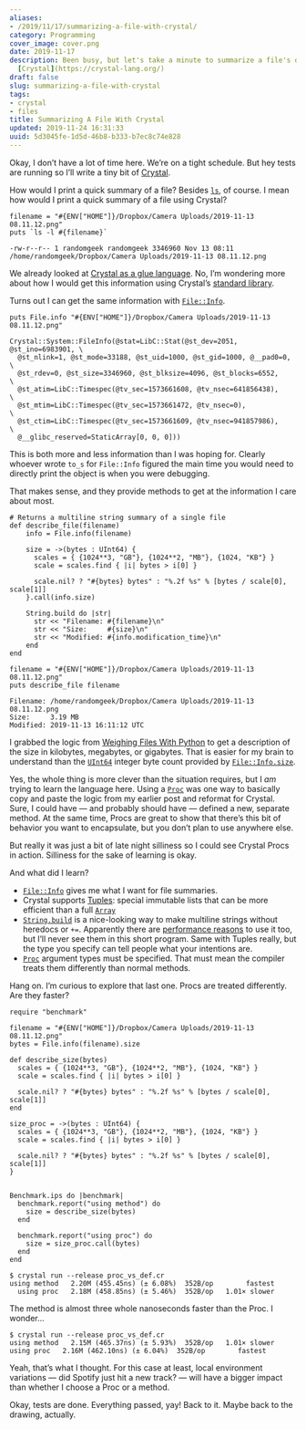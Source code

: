 ```yaml
---
aliases:
- /2019/11/17/summarizing-a-file-with-crystal/
category: Programming
cover_image: cover.png
date: 2019-11-17
description: Been busy, but let's take a minute to summarize a file's details with
  [Crystal](https://crystal-lang.org/)
draft: false
slug: summarizing-a-file-with-crystal
tags:
- crystal
- files
title: Summarizing A File With Crystal
updated: 2019-11-24 16:31:33
uuid: 5d3045fe-1d5d-46b8-b333-b7ec8c74e828
---
```


Okay, I don’t have a lot of time here. We’re on a tight schedule. But
hey tests are running so I’ll write a tiny bit of
[Crystal](/tags/crystal).

How would I print a quick summary of a file? Besides
[`ls`](http://www.man7.org/linux/man-pages/man1/ls.1.html), of course. I
mean how would I print a quick summary of a file using Crystal?

``` crystal
filename = "#{ENV["HOME"]}/Dropbox/Camera Uploads/2019-11-13 08.11.12.png"
puts `ls -l #{filename}`
```

    -rw-r--r-- 1 randomgeek randomgeek 3346960 Nov 13 08:11 /home/randomgeek/Dropbox/Camera Uploads/2019-11-13 08.11.12.png

We already looked at [Crystal as a glue
language](/post/2019/08/trying-the-crystal-language/). No, I’m wondering
more about how I would get this information using Crystal’s [standard
library](https://crystal-lang.org/api/).

Turns out I can get the same information with
[`File::Info`](https://crystal-lang.org/api/File/Info.html).

``` crystal
puts File.info "#{ENV["HOME"]}/Dropbox/Camera Uploads/2019-11-13 08.11.12.png"
```

    Crystal::System::FileInfo(@stat=LibC::Stat(@st_dev=2051, @st_ino=6983901, \
      @st_nlink=1, @st_mode=33188, @st_uid=1000, @st_gid=1000, @__pad0=0,     \
      @st_rdev=0, @st_size=3346960, @st_blksize=4096, @st_blocks=6552,        \
      @st_atim=LibC::Timespec(@tv_sec=1573661608, @tv_nsec=641856438),        \
      @st_mtim=LibC::Timespec(@tv_sec=1573661472, @tv_nsec=0),                \
      @st_ctim=LibC::Timespec(@tv_sec=1573661609, @tv_nsec=941857986),        \
      @__glibc_reserved=StaticArray[0, 0, 0]))

This is both more and less information than I was hoping for. Clearly
whoever wrote `to_s` for `File::Info` figured the main time you would
need to directly print the object is when you were debugging.

That makes sense, and they provide methods to get at the information I
care about most.

``` crystal
# Returns a multiline string summary of a single file
def describe_file(filename)
    info = File.info(filename)

    size = ->(bytes : UInt64) {
      scales = { {1024**3, "GB"}, {1024**2, "MB"}, {1024, "KB"} }
      scale = scales.find { |i| bytes > i[0] }

      scale.nil? ? "#{bytes} bytes" : "%.2f %s" % [bytes / scale[0], scale[1]]
    }.call(info.size)

    String.build do |str|
      str << "Filename: #{filename}\n"
      str << "Size:     #{size}\n"
      str << "Modified: #{info.modification_time}\n"
    end
end

filename = "#{ENV["HOME"]}/Dropbox/Camera Uploads/2019-11-13 08.11.12.png"
puts describe_file filename
```

    Filename: /home/randomgeek/Dropbox/Camera Uploads/2019-11-13 08.11.12.png
    Size:     3.19 MB
    Modified: 2019-11-13 16:11:12 UTC

I grabbed the logic from [Weighing Files With
Python](/post/2019/06/weighing-files-with-python/) to get a description
of the size in kilobytes, megabytes, or gigabytes. That is easier for my
brain to understand than the
[`UInt64`](https://crystal-lang.org/api/UInt64.html) integer byte count
provided by
[`File::Info.size`](https://crystal-lang.org/api/File/Info.html#size:UInt64-instance-method).

Yes, the whole thing is more clever than the situation requires, but I
*am* trying to learn the language here. Using a
[`Proc`](https://crystal-lang.org/api/Proc.html) was one way to
basically copy and paste the logic from my earlier post and reformat for
Crystal. Sure, I could have — and probably should have — defined a new,
separate method. At the same time, Procs are great to show that there’s
this bit of behavior you want to encapsulate, but you don’t plan to use
anywhere else.

But really it was just a bit of late night silliness so I could see
Crystal Procs in action. Silliness for the sake of learning is okay.

And what did I learn?

- [`File::Info`](https://crystal-lang.org/api/File/Info.html) gives me
  what I want for file summaries.
- Crystal supports [Tuples](https://crystal-lang.org/api/Tuple.html):
  special immutable lists that can be more efficient than a full
  [`Array`](https://crystal-lang.org/api/Array.html)
- [`String.build`](https://crystal-lang.org/api/String.html#build\(capacity=64,&block\):self-class-method)
  is a nice-looking way to make multiline strings without heredocs or
  `+=`. Apparently there are [performance
  reasons](https://crystal-lang.org/reference/guides/performance.html)
  to use it too, but I’ll never see them in this short program. Same
  with Tuples really, but the type you specify can tell people what
  your intentions are.
- [`Proc`](https://crystal-lang.org/api/Proc.html) argument types must
  be specified. That must mean the compiler treats them differently
  than normal methods.

Hang on. I’m curious to explore that last one. Procs are treated
differently. Are they faster?

``` crystal
require "benchmark"

filename = "#{ENV["HOME"]}/Dropbox/Camera Uploads/2019-11-13 08.11.12.png"
bytes = File.info(filename).size

def describe_size(bytes)
  scales = { {1024**3, "GB"}, {1024**2, "MB"}, {1024, "KB"} }
  scale = scales.find { |i| bytes > i[0] }

  scale.nil? ? "#{bytes} bytes" : "%.2f %s" % [bytes / scale[0], scale[1]]
end

size_proc = ->(bytes : UInt64) {
  scales = { {1024**3, "GB"}, {1024**2, "MB"}, {1024, "KB"} }
  scale = scales.find { |i| bytes > i[0] }

  scale.nil? ? "#{bytes} bytes" : "%.2f %s" % [bytes / scale[0], scale[1]]
}


Benchmark.ips do |benchmark|
  benchmark.report("using method") do
    size = describe_size(bytes)
  end

  benchmark.report("using proc") do
    size = size_proc.call(bytes)
  end
end
```

    $ crystal run --release proc_vs_def.cr
    using method   2.20M (455.45ns) (± 6.08%)  352B/op        fastest
      using proc   2.18M (458.85ns) (± 5.46%)  352B/op   1.01× slower

The method is almost three whole nanoseconds faster than the Proc. I
wonder…

    $ crystal run --release proc_vs_def.cr
    using method   2.15M (465.37ns) (± 5.93%)  352B/op   1.01× slower
    using proc   2.16M (462.10ns) (± 6.04%)  352B/op        fastest

Yeah, that’s what I thought. For this case at least, local environment
variations — did Spotify just hit a new track? — will have a bigger
impact than whether I choose a Proc or a method.

Okay, tests are done. Everything passed, yay\! Back to it. Maybe back to
the drawing, actually.